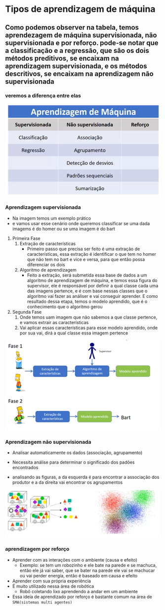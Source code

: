# Tipos de aprendizagem de máquina

## Como podemos observer na tabela, temos aprendezagem de máquina supervisionada, não supervisionada e por reforço. pode-se notar que a classificação e a regressão, que são os dois métodos preditivos, se encaixam na aprendizagem supervisionada, e os métodos descritivos, se encaixam na aprendizagem não supervisionada

### veremos a diferença entre elas

![tabela](img/tabela.png)

### Aprendizagem supervisionada

- Na imagem temos um exemplo prático
- e vamos usar esse cenário onde queremos classificar se uma dada imagems é do homer ou se uma imagem é do bart

1. Primeira Fase
   1. Extração de características
      - Primeiro passo que precisa ser feito é uma extração de características, essa extração é identificar o que tem no homer que não tem no bart e vice e versa, para que então possa diferenciar os dois
   2. Algoritmo de aprendizagem
      - Feito a extração, será submetida essa base de dados a um algoritmo de aprendizagem de máquina, e temos essa figura do supervisor, ele é responsável por definir a qual classe cada uma das imagens pertence, e é com base nessas classes que o algoritmo vai fazer as análiser e vai conseguir aprender. E como resultado dessa etapa, temos o modelo aprendido, que é o conhecimento que o algoritmo gerou
2. Segunda Fase
   1. Onde temos uam imagem que não sabemos a que classe pertence, e vamos extrair as características
   2. Vai aplicar essas características para esse modelo aprendido, onde por sua vai, dirá a qual classe essa imagem pertence

![aprendizagem supervisionada](img/supervisionada.png)

### Aprendizagem não supervisionada

- Analisar automaticamente os dados (associação, agrupamento)
- Necessita análise para determinar o significado dos padões encontrados

- analisando as figuras, a da esquerda é para encontrar a associação dos produtor e a da direita vai encontrar os agrupamentos

![aprendizagem não supervisionada](img/naoSupervisionado.png)

### aprendizagem por reforço

- Aprender com as interações com o ambiente (causa e efeito)
  - Exemplo: se tem um robozinho e ele bate na parede e se machuca, então ele já vai saber, que se bater na parede ele vai se machucar ou vai perder energia, então é baseado em causa e efeito
- Aprender com sua própria experiência
- É muito utilizado nessa área de robótica
  - Robô coletando lixo aprendendo a andar em um ambiente
- Essa ideia de aprendizado por reforço é bastante comum na área de `SMA(sistemas multi agentes)`
